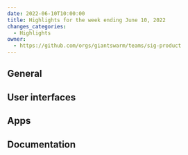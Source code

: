 ```yaml
---
date: 2022-06-10T10:00:00
title: Highlights for the week ending June 10, 2022
changes_categories:
  - Highlights
owner:
  - https://github.com/orgs/giantswarm/teams/sig-product
---
```


## General

## User interfaces

## Apps

## Documentation
